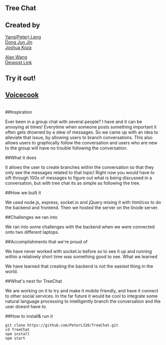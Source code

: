 ## Tree Chat

## Created by

<a href="https://github.com/peterl328">Yang(Peter) Leng</a></br>
<a href="https://github.com/DongJunJin">Dong Jun Jin</a></br>
<a href="https://github.com/jkoza">Joshua Koza</a></br>

<a href="https://github.com/yidingalan">Alan Wang</a></br>
<a href="http://devpost.com/software/treechat">Devpost Link</a></br>

## Try it out!
<a href="http://www.treechat.net:5000/"><h2>Voicecook</h2></a></br>
##Inspiration

Ever been in a group chat with several people? I have and it can be annoying at times! Everytime when someone posts something important it often gets drowned by a slew of messages. So we came up with an idea to alleviate that issue, by allowing users to branch conversations. This also allows users to graphically follow the conversation and users who are new to the group will have no trouble following the conversation.

##What it does

It allows the user to create branches within the conversation so that they only see the messages related to that topic! Right now you would have to sift through 100s of messages to figure out what is being discussed in a conversation, but with tree chat its as simple as following the tree.

##How we built it

We used node.js, express, socket.io and jQuery mixing it with html/css to do the backend and frontend. Then we hosted the server on the linode server.

##Challenges we ran into

We ran into some challenges with the backend when we were connected onto two different laptops.

##Accomplishments that we're proud of

We have never worked with socket.io before so to see it up and running within a relatively short time was something good to see.
What we learned

We have learned that creating the backend is not the easiest thing in the world.

##What's next for TreeChat

We are working on it to try and make it mobile friendly, and have it connect to other social services. In the far future it would be cool to integrate some natural language processing to intelligently branch the conversation and the user doesnt have to.

##How to install& run it
```
git clone https://github.com/PeterL328/TreeChat.git
cd TreeChat
npm install
npm start
```
